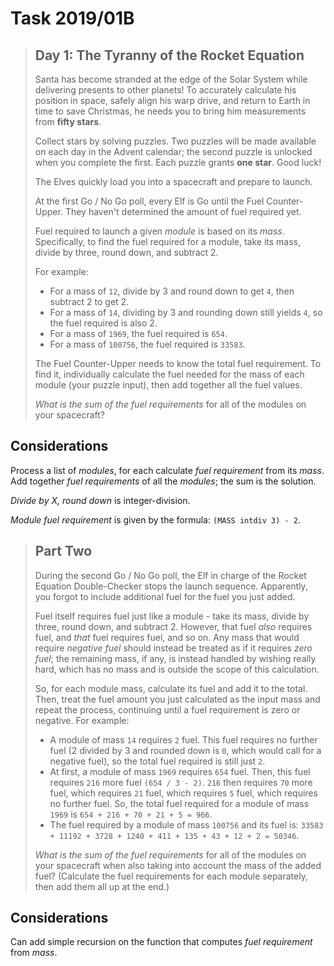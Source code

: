 # Task 2019/01B

> ## Day 1: The Tyranny of the Rocket Equation
> 
> Santa has become stranded at the edge of the Solar System while delivering presents to other planets! To accurately calculate his position in space, safely align his warp drive, and return to Earth in time to save Christmas, he needs you to bring him measurements from **fifty stars**.
> 
> Collect stars by solving puzzles. Two puzzles will be made available on each day in the Advent calendar; the second puzzle is unlocked when you complete the first. Each puzzle grants **one star**. Good luck!
> 
> The Elves quickly load you into a spacecraft and prepare to launch.
> 
> At the first Go / No Go poll, every Elf is Go until the Fuel Counter-Upper. They haven't determined the amount of fuel required yet.
> 
> Fuel required to launch a given _module_ is based on its _mass_. Specifically, to find the fuel required for a module, take its mass, divide by three, round down, and subtract 2.
> 
> For example:
> 
> - For a mass of `12`, divide by 3 and round down to get `4`, then subtract 2 to get 2.
> - For a mass of `14`, dividing by 3 and rounding down still yields `4`, so the fuel required is also 2.
> - For a mass of `1969`, the fuel required is `654`.
> - For a mass of `100756`, the fuel required is `33583`.
> 
> The Fuel Counter-Upper needs to know the total fuel requirement. To find it, individually calculate the fuel needed for the mass of each module (your puzzle input), then add together all the fuel values.
> 
> _What is the sum of the fuel requirements_ for all of the modules on your spacecraft?

## Considerations

Process a list of _modules_, for each calculate _fuel requirement_ from its _mass_.
Add together _fuel requirements_ of all the _modules_; the sum is the solution.

_Divide by X, round down_ is integer-division.

_Module fuel requirement_ is given by the formula: `(MASS intdiv 3) - 2`.


> ## Part Two
> 
> During the second Go / No Go poll, the Elf in charge of the Rocket Equation Double-Checker stops the launch sequence. Apparently, you forgot to include additional fuel for the fuel you just added.
> 
> Fuel itself requires fuel just like a module - take its mass, divide by three, round down, and subtract 2. However, that fuel _also_ requires fuel, and _that_ fuel requires fuel, and so on. Any mass that would require _negative fuel_ should instead be treated as if it requires _zero fuel_; the remaining mass, if any, is instead handled by wishing really hard, which has no mass and is outside the scope of this calculation.
> 
> So, for each module mass, calculate its fuel and add it to the total. Then, treat the fuel amount you just calculated as the input mass and repeat the process, continuing until a fuel requirement is zero or negative. For example:
> 
> - A module of mass `14` requires `2` fuel. This fuel requires no further fuel (2 divided by 3 and rounded down is `0`, which would call for a negative fuel), so the total fuel required is still just `2`.
> - At first, a module of mass `1969` requires `654` fuel. Then, this fuel requires `216` more fuel `(654 / 3 - 2)`. `216` then requires `70` more fuel, which requires `21` fuel, which requires `5` fuel, which requires no further fuel. So, the total fuel required for a module of mass `1969` is `654 + 216 + 70 + 21 + 5 = 966`.
> - The fuel required by a module of mass `100756` and its fuel is: `33583 + 11192 + 3728 + 1240 + 411 + 135 + 43 + 12 + 2 = 50346`.
> 
> _What is the sum of the fuel requirements_ for all of the modules on your spacecraft when also taking into account the mass of the added fuel? (Calculate the fuel requirements for each module separately, then add them all up at the end.)

## Considerations

Can add simple recursion on the function that computes _fuel requirement_ from _mass_.
